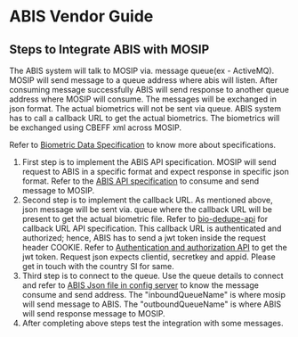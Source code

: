 # ABIS Vendor Guide

## Steps to Integrate ABIS with MOSIP
The ABIS system will talk to MOSIP via. message queue(ex - ActiveMQ). MOSIP will send message to a queue address where abis will listen. After consuming message successfully ABIS will send response to another queue address where MOSIP will consume. The messages will be exchanged in json format. The actual biometrics will not be sent via queue. ABIS system has to call a callback URL to get the actual biometrics. The biometrics will be exchanged using CBEFF xml across MOSIP. 

Refer to [Biometric Data Specification](https://mosipdocs.gitbook.io/platform/functionalities/biometric/biometric-data-specification) to know more about specifications.

1. First step is to implement the ABIS API specification. MOSIP will send request to ABIS in a specific format and expect response in specific json format. Refer to the [ABIS API specification](https://mosipdocs.gitbook.io/platform/functionalities/apis/abis-apis) to consume and send message to MOSIP.
2. Second step is to implement the callback URL. As mentioned above, json message will be sent via. queue where the callback URL will be present to get the actual biometric file. Refer to [bio-dedupe-api](https://mosipdocs.gitbook.io/platform/functionalities/apis/registration-processor-apis#5-bio-dedupe-api) for callback URL API specification. This callback URL is authenticated and authorized; hence, ABIS has to send a jwt token inside the request header COOKIE. Refer to [Authentication and authorization API](https://mosipdocs.gitbook.io/platform/functionalities/apis/authn-and-authz-apis#authenticate-using-clientid-and-secret-key) to get the jwt token. Request json expects clientid, secretkey and appid. Please get in touch with the country SI for same.
3. Third step is to connect to the queue. Use the queue details to connect and refer to [ABIS Json file in config server](https://github.com/mosip/mosip-config/blob/master/config-templates/RegistrationProcessorAbis-env.json) to know the message consume and send address. The "inboundQueueName" is where mosip will send message to ABIS. The "outboundQueueName" is where ABIS will send response message to MOSIP.
4. After completing above steps test the integration with some messages.
